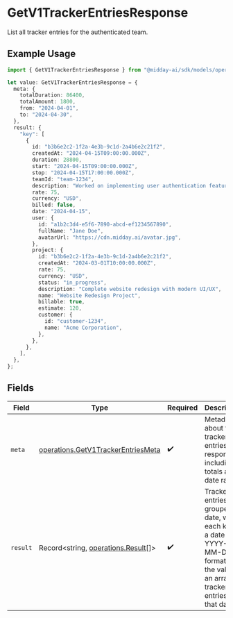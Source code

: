 # GetV1TrackerEntriesResponse

List all tracker entries for the authenticated team.

## Example Usage

```typescript
import { GetV1TrackerEntriesResponse } from "@midday-ai/sdk/models/operations";

let value: GetV1TrackerEntriesResponse = {
  meta: {
    totalDuration: 86400,
    totalAmount: 1800,
    from: "2024-04-01",
    to: "2024-04-30",
  },
  result: {
    "key": [
      {
        id: "b3b6e2c2-1f2a-4e3b-9c1d-2a4b6e2c21f2",
        createdAt: "2024-04-15T09:00:00.000Z",
        duration: 28800,
        start: "2024-04-15T09:00:00.000Z",
        stop: "2024-04-15T17:00:00.000Z",
        teamId: "team-1234",
        description: "Worked on implementing user authentication feature",
        rate: 75,
        currency: "USD",
        billed: false,
        date: "2024-04-15",
        user: {
          id: "a1b2c3d4-e5f6-7890-abcd-ef1234567890",
          fullName: "Jane Doe",
          avatarUrl: "https://cdn.midday.ai/avatar.jpg",
        },
        project: {
          id: "b3b6e2c2-1f2a-4e3b-9c1d-2a4b6e2c21f2",
          createdAt: "2024-03-01T10:00:00.000Z",
          rate: 75,
          currency: "USD",
          status: "in_progress",
          description: "Complete website redesign with modern UI/UX",
          name: "Website Redesign Project",
          billable: true,
          estimate: 120,
          customer: {
            id: "customer-1234",
            name: "Acme Corporation",
          },
        },
      },
    ],
  },
};
```

## Fields

| Field                                                                                                                                     | Type                                                                                                                                      | Required                                                                                                                                  | Description                                                                                                                               |
| ----------------------------------------------------------------------------------------------------------------------------------------- | ----------------------------------------------------------------------------------------------------------------------------------------- | ----------------------------------------------------------------------------------------------------------------------------------------- | ----------------------------------------------------------------------------------------------------------------------------------------- |
| `meta`                                                                                                                                    | [operations.GetV1TrackerEntriesMeta](../../models/operations/getv1trackerentriesmeta.md)                                                  | :heavy_check_mark:                                                                                                                        | Metadata about the tracker entries response including totals and date range                                                               |
| `result`                                                                                                                                  | Record<string, [operations.Result](../../models/operations/result.md)[]>                                                                  | :heavy_check_mark:                                                                                                                        | Tracker entries grouped by date, where each key is a date in YYYY-MM-DD format and the value is an array of tracker entries for that date |